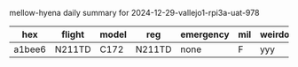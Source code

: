 mellow-hyena daily summary for 2024-12-29-vallejo1-rpi3a-uat-978

|hex|flight|model|reg|emergency|mil|weirdo|
|--|--|--|--|--|--|--|
|a1bee6|N211TD|C172|N211TD|none|F|yyy|
